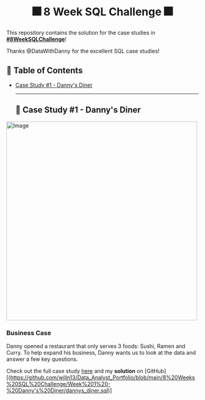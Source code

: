 # <p align="center" style="margin-top: 0px;">🎆 8 Week SQL Challenge 🎆

This repository contains the solution for the case studies in **[#8WeekSQLChallenge](https://8weeksqlchallenge.com)**!

Thanks @DataWithDanny for the excellent SQL case studies!

## 🧾 Table of Contents
- [Case Study #1 - Danny's Diner](#-case-study-1---dannys-diner)
  
  ***
  
  ## 🍜 Case Study #1 - Danny's Diner
<img src="https://user-images.githubusercontent.com/81607668/127727503-9d9e7a25-93cb-4f95-8bd0-20b87cb4b459.png" alt="Image" width="500" height="520">
  
  ### Business Case
Danny opened a restaurant that only serves 3 foods: Sushi, Ramen and Curry. To help expand his business, Danny wants us to look at the data and answer a few key questions. 
  
Check out the full case study [here](https://8weeksqlchallenge.com/case-study-1/) and my **solution** on [GitHub][(https://github.com/willn13/Data_Analyst_Portfolio/blob/main/8%20Weeks%20SQL%20Challenge/Week%201%20-%20Danny's%20Diner/dannys_diner.sql)]
